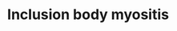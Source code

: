 ---
annotations:
- type: Cell Type Ontology
  value: muscle cell
- type: Pathway Ontology
  value: disease pathway
- type: Disease Ontology
  value: inclusion body myositis
authors:
- Fehrhart
- Eweitz
communities:
- RareDiseases
description: Inclusion body myositis is a rare muscle degeneration diseases. It is
  caused by presumably both genetic risk factors and environmental factors stimulated
  by increasing age. The mechanism of pathogenicity includes inflammation, ER stress/unfolded
  protein response, and disturbed autophagy, which leads to an accumulation of inclusions.
  The mechanism is similar to Alzheimer's disease and Parkinson's disease in neurons.
  This pathway is based on Figure 1 of Askanas V. et al. 2015.
last-edited: 2021-11-30
organisms:
- Homo sapiens
redirect_from:
- /index.php/Pathway:WP5120
- /instance/WP5120
schema-jsonld:
- '@context': https://schema.org/
  '@id': https://wikipathways.github.io/pathways/WP5120.html
  '@type': Dataset
  creator:
    '@type': Organization
    name: WikiPathways
  description: Inclusion body myositis is a rare muscle degeneration diseases. It
    is caused by presumably both genetic risk factors and environmental factors stimulated
    by increasing age. The mechanism of pathogenicity includes inflammation, ER stress/unfolded
    protein response, and disturbed autophagy, which leads to an accumulation of inclusions.
    The mechanism is similar to Alzheimer's disease and Parkinson's disease in neurons.
    This pathway is based on Figure 1 of Askanas V. et al. 2015.
  keywords:
  - Autophagosome
  - NFKB2
  - MAPT
  - Oxidative stress
  - Autophagy
  - MSTN
  - Mitophagy
  - Paired helical filaments
  - PSENEN
  - fibrillar beta-APP
  - junction
  - Aging
  - Inflammatory response pathway
  - SIRT1
  - BACE1
  - 'Neuromuscular '
  - Unfolded Protein Response (UPR)
  - Signal transduction
  - Y-sectretase complex
  - Environmental factor
  - Autoimmunity
  - Transcription
  - NCSTN
  - Congophilic inclusions
  - AbPP-mRNA
  - NFKB1
  - AbPP
  - PSEN1
  - Non-congophilic diffuse inclusions
  - PSEN2
  - Proteasome degradation
  - Calcium mediated T-cell apoptosis involved in inclusion body myositis
  - beta-APP
  - Risk gene
  license: CC0
  name: Inclusion body myositis
seo: CreativeWork
title: Inclusion body myositis
wpid: WP5120
---